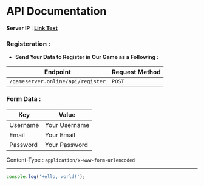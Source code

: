 
# API Documentation

**Server IP : [Link Text](16.171.169.226)**

### Registeration :
  * **Send Your Data to Register in Our Game as a Following :**
 
| Endpoint | Request Method |
|----------|----------|
| `/gameserver.online/api/register` | `POST` |

### Form Data :
| Key | Value |
|----------|----------|
| Username | Your Username |
| Email | Your Email |
| Password | Your Password |

Content-Type : `application/x-www-form-urlencoded`

---

```javascript
console.log('Hello, world!');
```

